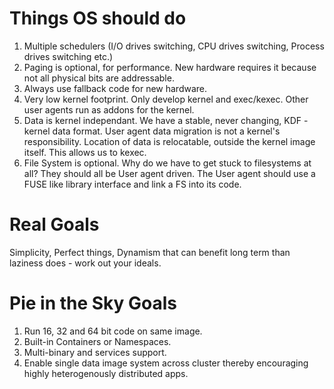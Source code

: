 # Things OS should do

1. Multiple schedulers (I/O drives switching, CPU drives switching, Process
   drives switching etc.)
2. Paging is optional, for performance. New hardware requires it because
   not all physical bits are addressable.
3. Always use fallback code for new hardware.
4. Very low kernel footprint. Only develop kernel and exec/kexec.
   Other user agents run as addons for the kernel.
5. Data is kernel independant. We have a stable, never changing, KDF - kernel
   data format. User agent data migration is not a kernel's responsibility. Location of
   data is relocatable, outside the kernel image itself. This allows us to kexec.
6. File System is optional. Why do we have to get stuck to filesystems at all?
   They should all be User agent driven. The User agent should use a FUSE
   like library interface and link a FS into its code.

# Real Goals

Simplicity, Perfect things, Dynamism that can benefit long term
than laziness does - work out your ideals.

# Pie in the Sky Goals

1. Run 16, 32 and 64 bit code on same image.
2. Built-in Containers or Namespaces.
3. Multi-binary and services support.
4. Enable single data image system across cluster thereby
   encouraging highly heterogenously distributed apps.
